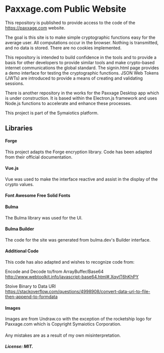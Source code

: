 # Paxxage.com Public Website

This repository is published to provide access to the code of the https://paxxage.com website. 

The goal is this site is to make simple cryptographic functions easy for the average user. All computations occur in the browser. Nothing is transmitted, and no data is stored. There are no cookies implemented. 

This repository is intended to build confidence in the tools and to provide a basis for other developers to provide similar tools and make crypto-based internet communications the global standard. The signin.html page provides a demo interface for testing the cryptographic functions. JSON Web Tokens (JWTs) are introduced to provide a means of creating and validating sessions. 

There is another repository in the works for the Paxxage Desktop app which is under construction. It is based within the Electron.js framework and uses Node.js functions to accelerate and enhance these processes.

This project is part of the Symaiotics platform.

## Libraries
#### Forge
This project adapts the Forge encryption library.
Code has been adapted from their official documentation.

#### Vue.js
Vue was used to make the interface reactive and assist in the display of the crypto values.

#### Font Awesome Free Solid Fonts

#### Bulma 
The Bulma library was used for the UI.

#### Bulma Builder
The code for the site was generated from bulma.dev's Builder interface.

#### Additional Code
This code has also adapted and wishes to recognize code from:

Encode and Decode to/from ArrayBuffer/Base64
http://www.webtoolkit.info/javascript-base64.html#.XqytT6hKhPY

Stoive Binary to Data URI
https://stackoverflow.com/questions/4998908/convert-data-uri-to-file-then-append-to-formdata

#### Images
Images are from Undraw.co with the exception of the rocketship logo for Paxxage.com which is Copyright Symaiotics Corporation.


#### 
Any mistakes are as a result of my own misinterpretation.



##### License: MIT.
